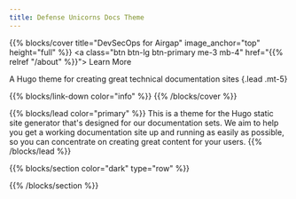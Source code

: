 ```yaml
---
title: Defense Unicorns Docs Theme
---
```


{{% blocks/cover title="DevSecOps for Airgap" image_anchor="top" height="full" %}}
<a class="btn btn-lg btn-primary me-3 mb-4" href="{{% relref "/about" %}}">
  Learn More <i class="fa-solid fa-circle-right ms-2"></i>
</a>

A Hugo theme for creating great technical documentation sites
{.lead .mt-5}

{{% blocks/link-down color="info" %}}
{{% /blocks/cover %}}

{{% blocks/lead color="primary" %}}
This is a theme for the Hugo static site generator that's designed
for our documentation sets. We aim to help you get a working
documentation site up and running as easily as possible, so you can concentrate
on creating great content for your users.
{{% /blocks/lead %}}

{{% blocks/section color="dark" type="row" %}}

{{% /blocks/section %}}
